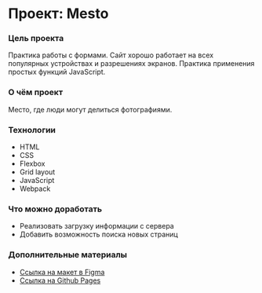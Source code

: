 # Проект: Mesto

### Цель проекта

Практика работы с формами. Сайт хорошо работает на всех популярных устройствах и разрешениях экранов. Практика
применения простых функций JavaScript.

### О чём проект

Место, где люди могут делиться фотографиями.

### Технологии

- HTML
- CSS
- Flexbox
- Grid layout
- JavaScript
- Webpack

### Что можно доработать

- Реализовать загрузку информации с сервера
- Добавить возможность поиска новых страниц

### Дополнительные материалы

- [Ссылка на макет в Figma](https://www.figma.com/file/2cn9N9jSkmxD84oJik7xL7/JavaScript.-Sprint-4?node-id=0%3A1)
- [Ссылка на Github Pages](https://sollert.github.io/mesto-project/)
